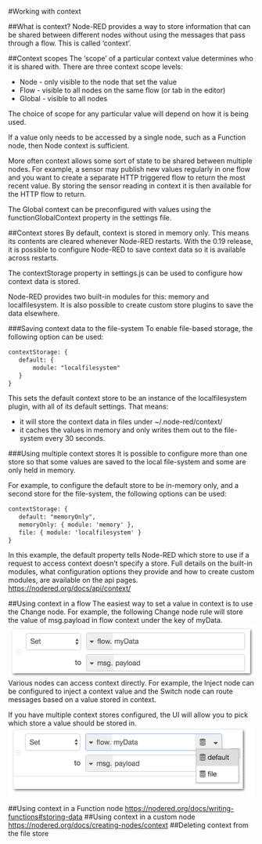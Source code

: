 #Working with context

##What is context?
Node-RED provides a way to store information that can be shared between different nodes without using the messages that pass through a flow. This is called ‘context’.

##Context scopes
The ‘scope’ of a particular context value determines who it is shared with. There are three context scope levels:
- Node - only visible to the node that set the value
- Flow - visible to all nodes on the same flow (or tab in the editor)
- Global - visible to all nodes

The choice of scope for any particular value will depend on how it is being used.

If a value only needs to be accessed by a single node, such as a Function node, then Node context is sufficient.

More often context allows some sort of state to be shared between multiple nodes. For example, a sensor may publish new values regularly in one flow and you want to create a separate HTTP triggered flow to return the most recent value. By storing the sensor reading in context it is then available for the HTTP flow to return.

The Global context can be preconfigured with values using the functionGlobalContext property in the settings file.

##Context stores
By default, context is stored in memory only. This means its contents are cleared whenever Node-RED restarts. With the 0.19 release, it is possible to configure Node-RED to save context data so it is available across restarts.

The contextStorage property in settings.js can be used to configure how context data is stored.

Node-RED provides two built-in modules for this: memory and localfilesystem. It is also possible to create custom store plugins to save the data elsewhere.

###Saving context data to the file-system
To enable file-based storage, the following option can be used:
```
contextStorage: {
   default: {
       module: "localfilesystem"
   }
}
```
This sets the default context store to be an instance of the localfilesystem plugin, with all of its default settings. That means:
- it will store the context data in files under ~/.node-red/context/
- it caches the values in memory and only writes them out to the file-system every 30 seconds.


###Using multiple context stores
It is possible to configure more than one store so that some values are saved to the local file-system and some are only held in memory.

For example, to configure the default store to be in-memory only, and a second store for the file-system, the following options can be used:
```
contextStorage: {
   default: "memoryOnly",
   memoryOnly: { module: 'memory' },
   file: { module: 'localfilesystem' }
}
```
In this example, the default property tells Node-RED which store to use if a request to access context doesn’t specify a store.
Full details on the built-in modules, what configuration options they provide and how to create custom modules, are available on the api pages.
https://nodered.org/docs/api/context/

##Using context in a flow
The easiest way to set a value in context is to use the Change node. For example, the following Change node rule will store the value of msg.payload in flow context under the key of myData.
![Alt text](image-27.png)
Various nodes can access context directly. For example, the Inject node can be configured to inject a context value and the Switch node can route messages based on a value stored in context.

If you have multiple context stores configured, the UI will allow you to pick which store a value should be stored in.
![Alt text](image-28.png)

##Using context in a Function node
https://nodered.org/docs/writing-functions#storing-data
##Using context in a custom node
https://nodered.org/docs/creating-nodes/context
##Deleting context from the file store
